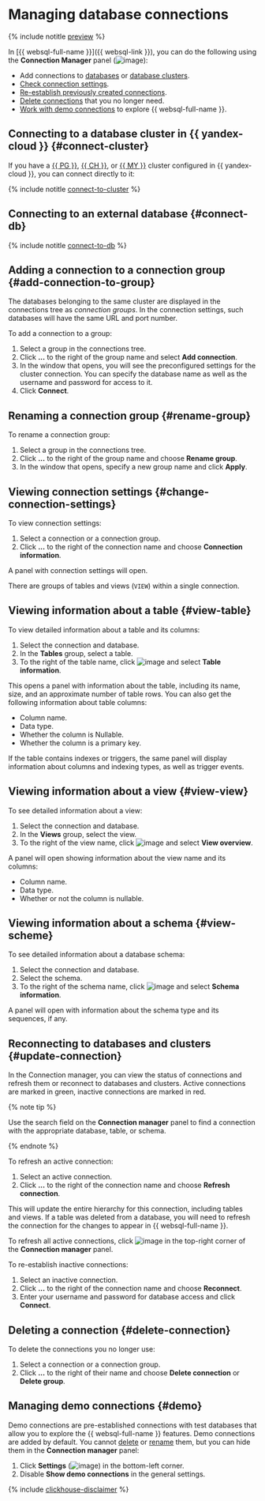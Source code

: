 # Managing database connections

{% include notitle [preview](../../_includes/note-preview.md) %}

In [{{ websql-full-name }}]({{ websql-link }}), you can do the following using the **Connection Manager** panel (![image](../../_assets/console-icons/folder-tree.svg)):

* Add connections to [databases](#connect-db) or [database clusters](#connect-cluster).
* [Check connection settings](#change-connection-settings).
* [Re-establish previously created connections](#update-connection).
* [Delete connections](#delete-connection) that you no longer need.
* [Work with demo connections](#demo) to explore {{ websql-full-name }}.

## Connecting to a database cluster in {{ yandex-cloud }} {#connect-cluster}

If you have a [{{ PG }}](../../managed-postgresql/operations/cluster-list.md), [{{ CH }}](../../managed-clickhouse/operations/cluster-list.md), or [{{ MY }}](../../managed-mysql/operations/cluster-list.md) cluster configured in {{ yandex-cloud }}, you can connect directly to it:

{% include notitle [connect-to-cluster](../../_includes/websql/connect-to-cluster.md) %}

## Connecting to an external database {#connect-db}

{% include notitle [connect-to-db](../../_includes/websql/connect-to-db.md) %}

## Adding a connection to a connection group {#add-connection-to-group}

The databases belonging to the same cluster are displayed in the connections tree as _connection groups_. In the connection settings, such databases will have the same URL and port number.

To add a connection to a group:

1. Select a group in the connections tree.
1. Click **...** to the right of the group name and select **Add connection**.
1. In the window that opens, you will see the preconfigured settings for the cluster connection. You can specify the database name as well as the username and password for access to it.
1. Click **Connect**.

## Renaming a connection group {#rename-group}

To rename a connection group:

1. Select a group in the connections tree.
1. Click **...** to the right of the group name and choose **Rename group**.
1. In the window that opens, specify a new group name and click **Apply**.

## Viewing connection settings {#change-connection-settings}

To view connection settings:

1. Select a connection or a connection group.
1. Click **...** to the right of the connection name and choose **Connection information**.

A panel with connection settings will open.

There are groups of tables and views (`VIEW`) within a single connection.

## Viewing information about a table {#view-table}

To view detailed information about a table and its columns:

1. Select the connection and database.
1. In the **Tables** group, select a table.
1. To the right of the table name, click ![image](../../_assets/console-icons/sliders-vertical.svg) and select **Table information**.

This opens a panel with information about the table, including its name, size, and an approximate number of table rows. You can also get the following information about table columns:

* Column name.
* Data type.
* Whether the column is Nullable.
* Whether the column is a primary key.

If the table contains indexes or triggers, the same panel will display information about columns and indexing types, as well as trigger events.

## Viewing information about a view {#view-view}

To see detailed information about a view:

1. Select the connection and database.
1. In the **Views** group, select the view.
1. To the right of the view name, click ![image](../../_assets/console-icons/sliders-vertical.svg) and select **View overview**.

A panel will open showing information about the view name and its columns:

* Column name.
* Data type.
* Whether or not the column is nullable.

## Viewing information about a schema {#view-scheme}

To see detailed information about a database schema:

1. Select the connection and database.
1. Select the schema.
1. To the right of the schema name, click ![image](../../_assets/console-icons/sliders-vertical.svg) and select **Schema information**.

A panel will open with information about the schema type and its sequences, if any.

## Reconnecting to databases and clusters {#update-connection}

In the Connection manager, you can view the status of connections and refresh them or reconnect to databases and clusters. Active connections are marked in green, inactive connections are marked in red.

{% note tip %}

Use the search field on the **Connection manager** panel to find a connection with the appropriate database, table, or schema.

{% endnote %}

To refresh an active connection:

1. Select an active connection.
1. Click **...** to the right of the connection name and choose **Refresh connection**.

This will update the entire hierarchy for this connection, including tables and views. If a table was deleted from a database, you will need to refresh the connection for the changes to appear in {{ websql-full-name }}.

To refresh all active connections, click ![image](../../_assets/console-icons/arrows-rotate-right.svg) in the top-right corner of the **Connection manager** panel.

To re-establish inactive connections:

1. Select an inactive connection.
1. Click **...** to the right of the connection name and choose **Reconnect**.
1. Enter your username and password for database access and click **Connect**.

## Deleting a connection {#delete-connection}

To delete the connections you no longer use:

1. Select a connection or a connection group.
1. Click **...** to the right of their name and choose **Delete connection** or **Delete group**.

## Managing demo connections {#demo}

Demo connections are pre-established connections with test databases that allow you to explore the {{ websql-full-name }} features. Demo connections are added by default. You cannot [delete](#delete-connection) or [rename](#rename-group) them, but you can hide them in the **Connection manager** panel:

1. Click **Settings** (![image](../../_assets/console-icons/gear.svg)) in the bottom-left corner.
1. Disable **Show demo connections** in the general settings.

{% include [clickhouse-disclaimer](../../_includes/clickhouse-disclaimer.md) %}
